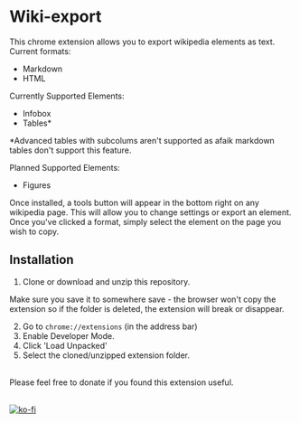 # Wiki-export

This chrome extension allows you to export wikipedia elements as text.
Current formats:
- Markdown
- HTML

Currently Supported Elements:
- Infobox
- Tables*

*Advanced tables with subcolums aren't supported as afaik markdown tables don't support this feature.

Planned Supported Elements:
- Figures

Once installed, a tools button will appear in the bottom right on any wikipedia page.
This will allow you to change settings or export an element. Once you've clicked a format,
simply select the element on the page you wish to copy.

## Installation
1. Clone or download and unzip this repository.

Make sure you save it to somewhere save - the browser won't copy the extension so if the folder is deleted, the extension will break or disappear.

2. Go to `chrome://extensions` (in the address bar)
3. Enable Developer Mode.
4. Click 'Load Unpacked'
5. Select the cloned/unzipped extension folder.
<br>
Please feel free to donate if you found this extension useful.  
<br>
<br>

[![ko-fi](https://ko-fi.com/img/githubbutton_sm.svg)](https://ko-fi.com/A0A8U5GAJ)
